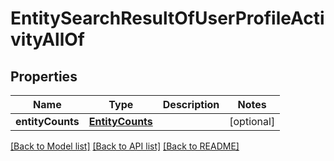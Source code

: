# EntitySearchResultOfUserProfileActivityAllOf

## Properties
Name | Type | Description | Notes
------------ | ------------- | ------------- | -------------
**entityCounts** | [**EntityCounts**](EntityCounts.md) |  | [optional] 

[[Back to Model list]](../README.md#documentation-for-models) [[Back to API list]](../README.md#documentation-for-api-endpoints) [[Back to README]](../README.md)



